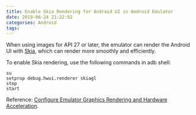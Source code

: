 ```yaml
---
title: Enable Skia Rendering for Android UI in Android Emulator
date: 2019-06-24 21:22:52
categories: Android
tags:
---
```

When using images for API 27 or later, the emulator can render the Android UI with [Skia](https://skia.org/), which can render more smoothly and efficiently.

To enable Skia rendering, use the following commands in adb shell:

```
su
setprop debug.hwui.renderer skiagl
stop
start
```

Reference: [Configure Emulator Graphics Rendering and Hardware Acceleration](https://developer.android.com/studio/run/emulator-acceleration#skia-emulator).
